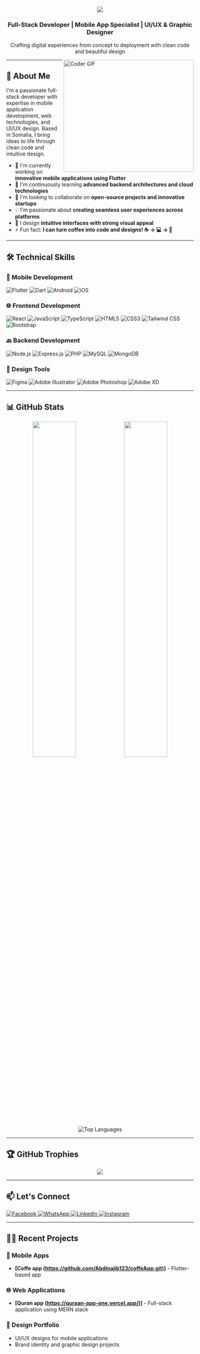 <h1 align="center">
  <img src="https://readme-typing-svg.herokuapp.com/?font=Righteous&size=35&center=true&vCenter=true&width=500&height=70&duration=4000&lines=Hi,+I'm+Abdinajib+Abdullahi+🧑;&color=9a2015" />
</h1>
 
<h3 align="center">Full-Stack Developer | Mobile App Specialist | UI/UX & Graphic Designer</h3>

<p align="center">
  Crafting digital experiences from concept to deployment with clean code and beautiful design
</p>

<img align="right" alt="Coder GIF" height="300" width="350" src="https://images.squarespace-cdn.com/content/v1/5769fc401b631bab1addb2ab/1541580611624-TE64QGKRJG8SWAIUS7NS/ke17ZwdGBToddI8pDm48kPoswlzjSVMM-SxOp7CV59BZw-zPPgdn4jUwVcJE1ZvWQUxwkmyExglNqGp0IvTJZamWLI2zvYWH8K3-s_4yszcp2ryTI0HqTOaaUohrI8PI6FXy8c9PWtBlqAVlUS5izpdcIXDZqDYvprRqZ29Pw0o/coding-freak.gif" />

---

## 🚀 About Me

I'm a passionate full-stack developer with expertise in mobile application development, web technologies, and UI/UX design. Based in Somalia, I bring ideas to life through clean code and intuitive design.

- 🔭 I'm currently working on **innovative mobile applications using Flutter**
- 🌱 I'm continuously learning **advanced backend architectures and cloud technologies**
- 👯 I'm looking to collaborate on **open-source projects and innovative startups**
- 💡 I'm passionate about **creating seamless user experiences across platforms**
- 🎨 I design **intuitive interfaces with strong visual appeal**
- ⚡ Fun fact: **I can turn coffee into code and designs! ☕ → 💻 → 🎨**

---

## 🛠️ Technical Skills

### 📱 Mobile Development
![Flutter](https://img.shields.io/badge/Flutter-02569B?style=for-the-badge&logo=flutter&logoColor=white)
![Dart](https://img.shields.io/badge/Dart-0175C2?style=for-the-badge&logo=dart&logoColor=white)
![Android](https://img.shields.io/badge/Android-3DDC84?style=for-the-badge&logo=android&logoColor=white)
![iOS](https://img.shields.io/badge/iOS-000000?style=for-the-badge&logo=ios&logoColor=white)

### 🌐 Frontend Development
![React](https://img.shields.io/badge/React-20232A?style=for-the-badge&logo=react&logoColor=61DAFB)
![JavaScript](https://img.shields.io/badge/JavaScript-F7DF1E?style=for-the-badge&logo=javascript&logoColor=black)
![TypeScript](https://img.shields.io/badge/TypeScript-007ACC?style=for-the-badge&logo=typescript&logoColor=white)
![HTML5](https://img.shields.io/badge/HTML5-E34F26?style=for-the-badge&logo=html5&logoColor=white)
![CSS3](https://img.shields.io/badge/CSS3-1572B6?style=for-the-badge&logo=css3&logoColor=white)
![Tailwind CSS](https://img.shields.io/badge/Tailwind_CSS-38B2AC?style=for-the-badge&logo=tailwind-css&logoColor=white)
![Bootstrap](https://img.shields.io/badge/Bootstrap-563D7C?style=for-the-badge&logo=bootstrap&logoColor=white)

### 🔙 Backend Development
![Node.js](https://img.shields.io/badge/Node.js-339933?style=for-the-badge&logo=nodedotjs&logoColor=white)
![Express.js](https://img.shields.io/badge/Express.js-000000?style=for-the-badge&logo=express&logoColor=white)
![PHP](https://img.shields.io/badge/PHP-777BB4?style=for-the-badge&logo=php&logoColor=white)
![MySQL](https://img.shields.io/badge/MySQL-005C84?style=for-the-badge&logo=mysql&logoColor=white)
![MongoDB](https://img.shields.io/badge/MongoDB-4EA94B?style=for-the-badge&logo=mongodb&logoColor=white)

### 🎨 Design Tools
![Figma](https://img.shields.io/badge/Figma-F24E1E?style=for-the-badge&logo=figma&logoColor=white)
![Adobe Illustrator](https://img.shields.io/badge/Adobe%20Illustrator-FF9A00?style=for-the-badge&logo=adobeillustrator&logoColor=white)
![Adobe Photoshop](https://img.shields.io/badge/Adobe%20Photoshop-31A8FF?style=for-the-badge&logo=adobephotoshop&logoColor=white)
![Adobe XD](https://img.shields.io/badge/Adobe%20XD-470137?style=for-the-badge&logo=Adobe%20XD&logoColor=#FF61F6)



---

## 📊 GitHub Stats

<p align="center">
  <img width="48%" src="https://github-readme-stats.vercel.app/api?username=Abdinajib123&show_icons=true&theme=radical" />
  <img width="48%" src="https://github-readme-streak-stats.herokuapp.com/?user=Abdinajib123&theme=radical" />
</p>

<p align="center">
  <img src="https://github-readme-stats.vercel.app/api/top-langs/?username=Abdinajib123&layout=compact&theme=radical" alt="Top Languages" />
</p>

---

## 🏆 GitHub Trophies

<p align="center">
  <img src="https://github-profile-trophy.vercel.app/?username=Abdinajib123&theme=radical&no-frame=true&row=1&column=7" />
</p>

---

## 📫 Let's Connect

<p align="left">
 <a href="https://www.facebook.com/najiib.cadeh?__cft__[0]=AZVWXDLLE7XAPeBuauCfEj2zSiB6tM2XRKDnd2vTD6aDq7A4EVX0kvfCPUOljSAfcfyT8NmoIN1-dKWNzA5YJtb-0avhTcW9k25H5ux_7MIVJX7wCOWNBLIm_MUJry_kyds5c5VoupnsRrGjmdRllrys5GJQuq3NdzTgoeYxyfIAtg&__tn__=-]K-R" target="_blank">
    <img src="https://img.shields.io/badge/Facebook-1877F2?style=for-the-badge&logo=facebook&logoColor=white" alt="Facebook" />
  </a>
  <a href="https://wa.me/612112932" target="_blank">
    <img src="https://img.shields.io/badge/WhatsApp-25D366?style=for-the-badge&logo=whatsapp&logoColor=white" alt="WhatsApp" />
  </a>
  <a href="https://www.linkedin.com/in/abdinajib-abdullahi-muse-8b8026357" target="_blank">
    <img src="https://img.shields.io/badge/LinkedIn-0077B5?style=for-the-badge&logo=linkedin&logoColor=white" alt="LinkedIn" />
  </a>
  <a href="https://www.instagram.com/cabdicabdulaahi8899" target="_blank">
    <img src="https://img.shields.io/badge/Instagram-E4405F?style=for-the-badge&logo=instagram&logoColor=white" alt="Instagram" />
  </a>
</p>

---

## 👨‍💻 Recent Projects

### 📱 Mobile Apps
- **[Coffe app (https://github.com/Abdinajib123/coffeApp.git)]** - Flutter-based app 


### 🌐 Web Applications
- **[Quran app (https://quraan-app-one.vercel.app/)]** - Full-stack application using MERN stack


### 🎨 Design Portfolio
- UI/UX designs for mobile applications
- Brand identity and graphic design projects



